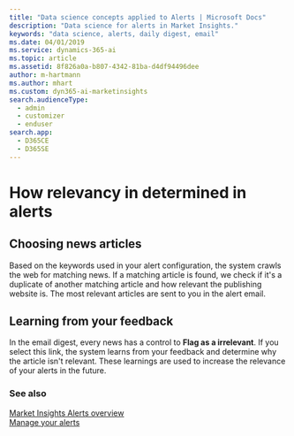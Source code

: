 ```yaml
---
title: "Data science concepts applied to Alerts | Microsoft Docs"
description: "Data science for alerts in Market Insights."
keywords: "data science, alerts, daily digest, email"
ms.date: 04/01/2019
ms.service: dynamics-365-ai
ms.topic: article
ms.assetid: 8f826a0a-b807-4342-81ba-d4df94496dee
author: m-hartmann
ms.author: mhart
ms.custom: dyn365-ai-marketinsights
search.audienceType: 
  - admin
  - customizer
  - enduser
search.app: 
  - D365CE
  - D365SE
---
```


# How relevancy in determined in alerts

## Choosing news articles

Based on the keywords used in your alert configuration, the system crawls the web for matching news. If a matching article is found, we check if it's a duplicate of another matching article and how relevant the publishing website is. The most relevant articles are sent to you in the alert email.

## Learning from your feedback

In the email digest, every news has a control to **Flag as a irrelevant**. If you select this link, the system learns from your feedback and determine why the article isn't relevant. These learnings are used to increase the relevance of your alerts in the future.

### See also
[Market Insights Alerts overview](alerts-overview.md)    
[Manage your alerts](alerts-management.md)